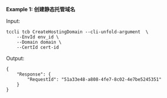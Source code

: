 **Example 1: 创建静态托管域名**



Input: 

```
tccli tcb CreateHostingDomain --cli-unfold-argument  \
    --EnvId env_id \
    --Domain domain \
    --CertId cert-id
```

Output: 
```
{
    "Response": {
        "RequestId": "51a33e48-a808-4fe7-8c02-4e7be5245351"
    }
}
```

